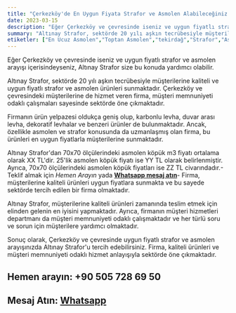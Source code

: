 ```yaml
---
title: "Çerkezköy'de En Uygun Fiyata Strafor ve Asmolen Alabileceğiniz Yer: Altınay Strafor"
date: 2023-03-15
description: "Eğer Çerkezköy ve çevresinde iseniz ve uygun fiyatlı strafor ve asmolen arayışı içerisindeyseniz, Altınay Strafor size bu konuda yardımcı olabilir."
summary: "Altınay Strafor, sektörde 20 yılı aşkın tecrübesiyle müşterilerine kaliteli ve uygun fiyatlı strafor ve asmolen ürünleri sunmaktadır. Çerkezköy ve çevresindeki müşterilerine de hizmet veren firma, müşteri memnuniyeti odaklı çalışmaları sayesinde sektörde öne çıkmaktadır."
etiketler: ["En Ucuz Asmolen","Toptan Asmolen","tekirdağ","Strafor","Asmolen","Altınay Strafor","Strafor","asmolen köpük","strafor köpük"]
---
```

Eğer Çerkezköy ve çevresinde iseniz ve uygun fiyatlı strafor ve asmolen arayışı içerisindeyseniz, Altınay Strafor size bu konuda yardımcı olabilir.

Altınay Strafor, sektörde 20 yılı aşkın tecrübesiyle müşterilerine kaliteli ve uygun fiyatlı strafor ve asmolen ürünleri sunmaktadır. Çerkezköy ve çevresindeki müşterilerine de hizmet veren firma, müşteri memnuniyeti odaklı çalışmaları sayesinde sektörde öne çıkmaktadır.

Firmanın ürün yelpazesi oldukça geniş olup, karbonlu levha, duvar arası levha, dekoratif levhalar ve benzeri ürünler de bulunmaktadır. Ancak, özellikle asmolen ve strafor konusunda da uzmanlaşmış olan firma, bu ürünleri en uygun fiyatlarla müşterilerine sunmaktadır.

Altınay Strafor'dan 70x70 ölçülerindeki asmolen köpük m3 fiyatı ortalama olarak XX TL'dir. 25'lik asmolen köpük fiyatı ise YY TL olarak belirlenmiştir. Ayrıca, 70x70 ölçülerindeki asmolen köpük fiyatları ise ZZ TL civarındadır.-<a rel="nofollow" tel="+905057286950">Teklif almak için *Hemen Arayın*</a> yada
<a rel="nofollow" href="https://api.whatsapp.com/send?phone=905057286950">**Whatsapp mesaj atın**</a>- Firma, müşterilerine kaliteli ürünleri uygun fiyatlara sunmakta ve bu sayede sektörde tercih edilen bir firma olmaktadır.

Altınay Strafor, müşterilerine kaliteli ürünleri zamanında teslim etmek için elinden gelenin en iyisini yapmaktadır. Ayrıca, firmanın müşteri hizmetleri departmanı da müşteri memnuniyeti odaklı çalışmaktadır ve her türlü soru ve sorun için müşterilere yardımcı olmaktadır.

Sonuç olarak, Çerkezköy ve çevresinde uygun fiyatlı strafor ve asmolen arayışınızda Altınay Strafor'u tercih edebilirsiniz. Firma, kaliteli ürünleri ve müşteri memnuniyeti odaklı hizmet anlayışıyla sektörde öne çıkmaktadır.


## Hemen arayın: <a rel="nofollow" tel="+905057286950"> +90 505 728 69 50 </a>
## Mesaj Atın: <a rel="nofollow" href="https://api.whatsapp.com/send?phone=905057286950">**Whatsapp**</a>
